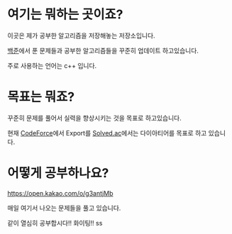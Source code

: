 # 여기는 뭐하는 곳이죠?

이곳은 제가 공부한 알고리즘을 저장해놓는 저장소입니다.

[백준](https://www.acmicpc.net/)에서 푼 문제들과 공부한 알고리즘들을 꾸준히 업데이트 하고있습니다.

주로 사용하는 언어는 c++ 입니다.



# 목표는 뭐죠?

꾸준히 문제를 풀어서 실력을 향상시키는 것을 목표로 하고있습니다.

현재 [CodeForce](https://codeforces.com/profile/9507ym)에서 Export를 [Solved.ac](https://solved.ac/profile/9507ym)에서는 다이아티어를 목표로 하고 있습니다.



# 어떻게 공부하나요?

https://open.kakao.com/o/g3antjMb

매일 여기서 나오는 문제들을 풀고 있습니다. 

같이 열심히 공부합시다!! 화이팅!!
ss
